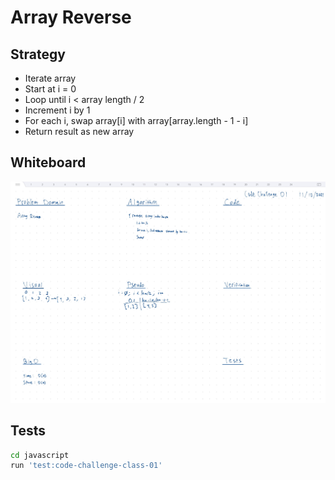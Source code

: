 # Array Reverse

## Strategy

- Iterate array
- Start at i = 0
- Loop until i < array length / 2
- Increment i by 1
- For each i, swap array[i] with array[array.length - 1 - i]
- Return result as new array

## Whiteboard

![Whiteboard](docs/images/whiteboard.jpg)

## Tests

``` bash
cd javascript
run 'test:code-challenge-class-01'
```
